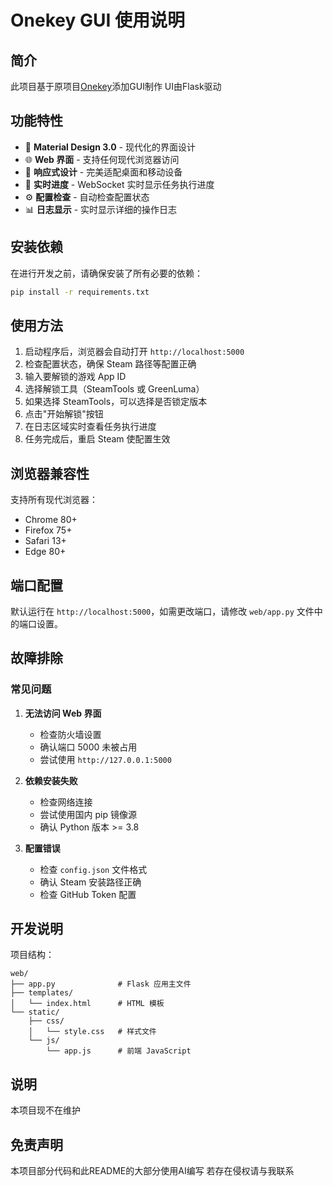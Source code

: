 # Onekey GUI 使用说明

## 简介

此项目基于原项目[Onekey](https://github.com/ikunshare/Onekey/ "Onekey项目地址")添加GUI制作 UI由Flask驱动

## 功能特性

- 🎨 **Material Design 3.0** - 现代化的界面设计
- 🌐 **Web 界面** - 支持任何现代浏览器访问
- 📱 **响应式设计** - 完美适配桌面和移动设备
- 🔄 **实时进度** - WebSocket 实时显示任务执行进度
- ⚙️ **配置检查** - 自动检查配置状态
- 📊 **日志显示** - 实时显示详细的操作日志


## 安装依赖

在进行开发之前，请确保安装了所有必要的依赖：

```bash
pip install -r requirements.txt
```

## 使用方法

1. 启动程序后，浏览器会自动打开 `http://localhost:5000`
2. 检查配置状态，确保 Steam 路径等配置正确
3. 输入要解锁的游戏 App ID
4. 选择解锁工具（SteamTools 或 GreenLuma）
5. 如果选择 SteamTools，可以选择是否锁定版本
6. 点击"开始解锁"按钮
7. 在日志区域实时查看任务执行进度
8. 任务完成后，重启 Steam 使配置生效

## 浏览器兼容性

支持所有现代浏览器：
- Chrome 80+
- Firefox 75+
- Safari 13+
- Edge 80+

## 端口配置

默认运行在 `http://localhost:5000`，如需更改端口，请修改 `web/app.py` 文件中的端口设置。

## 故障排除

### 常见问题

1. **无法访问 Web 界面**
   - 检查防火墙设置
   - 确认端口 5000 未被占用
   - 尝试使用 `http://127.0.0.1:5000`

2. **依赖安装失败**
   - 检查网络连接
   - 尝试使用国内 pip 镜像源
   - 确认 Python 版本 >= 3.8

3. **配置错误**
   - 检查 `config.json` 文件格式
   - 确认 Steam 安装路径正确
   - 检查 GitHub Token 配置

## 开发说明

项目结构：
```
web/
├── app.py              # Flask 应用主文件
├── templates/
│   └── index.html      # HTML 模板
└── static/
    ├── css/
    │   └── style.css   # 样式文件
    └── js/
        └── app.js      # 前端 JavaScript
```
## 说明
本项目现不在维护 
## 免责声明
本项目部分代码和此README的大部分使用AI编写 若存在侵权请与我联系
